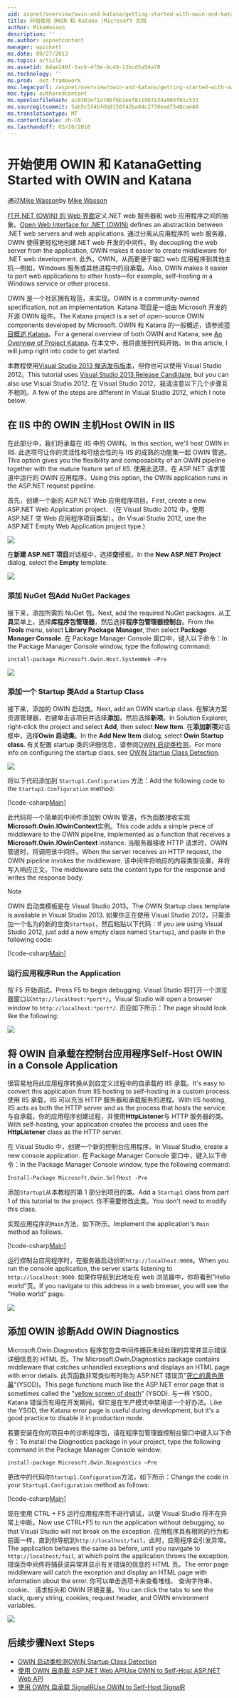 ```yaml
---
uid: aspnet/overview/owin-and-katana/getting-started-with-owin-and-katana
title: 开始使用 OWIN 和 Katana |Microsoft 文档
author: MikeWasson
description: ''
ms.author: aspnetcontent
manager: wpickett
ms.date: 09/27/2013
ms.topic: article
ms.assetid: 6dae249f-5ac6-4f6e-bc49-13bcd5a54a70
ms.technology: ''
ms.prod: .net-framework
msc.legacyurl: /aspnet/overview/owin-and-katana/getting-started-with-owin-and-katana
msc.type: authoredcontent
ms.openlocfilehash: ac0302ef1a786f6b1eef8119b3134a965f01c533
ms.sourcegitcommit: 5ab5c5f4bfdb0150f42ba84c2770eadf540cae48
ms.translationtype: MT
ms.contentlocale: zh-CN
ms.lasthandoff: 03/28/2018
---
```

<a name="getting-started-with-owin-and-katana"></a><span data-ttu-id="b7e12-102">开始使用 OWIN 和 Katana</span><span class="sxs-lookup"><span data-stu-id="b7e12-102">Getting Started with OWIN and Katana</span></span>
====================
<span data-ttu-id="b7e12-103">通过[Mike Wasson](https://github.com/MikeWasson)</span><span class="sxs-lookup"><span data-stu-id="b7e12-103">by [Mike Wasson](https://github.com/MikeWasson)</span></span>

<span data-ttu-id="b7e12-104">[打开.NET (OWIN) 的 Web 界面](http://owin.org/)定义.NET web 服务器和 web 应用程序之间的抽象。</span><span class="sxs-lookup"><span data-stu-id="b7e12-104">[Open Web Interface for .NET (OWIN)](http://owin.org/) defines an abstraction between .NET web servers and web applications.</span></span> <span data-ttu-id="b7e12-105">通过分离从应用程序的 web 服务器，OWIN 使得更轻松地创建.NET web 开发的中间件。</span><span class="sxs-lookup"><span data-stu-id="b7e12-105">By decoupling the web server from the application, OWIN makes it easier to create middleware for .NET web development.</span></span> <span data-ttu-id="b7e12-106">此外，OWIN，从而更便于端口 web 应用程序到其他主机&#8212;例如，Windows 服务或其他进程中的自承载。</span><span class="sxs-lookup"><span data-stu-id="b7e12-106">Also, OWIN makes it easier to port web applications to other hosts&#8212;for example, self-hosting in a Windows service or other process.</span></span>

<span data-ttu-id="b7e12-107">OWIN 是一个社区拥有规范，未实现。</span><span class="sxs-lookup"><span data-stu-id="b7e12-107">OWIN is a community-owned specification, not an implementation.</span></span> <span data-ttu-id="b7e12-108">Katana 项目是一组由 Microsoft 开发的开源 OWIN 组件。</span><span class="sxs-lookup"><span data-stu-id="b7e12-108">The Katana project is a set of open-source OWIN components developed by Microsoft.</span></span> <span data-ttu-id="b7e12-109">OWIN 和 Katana 的一般概述，请参阅[项目概述 Katana](an-overview-of-project-katana.md)。</span><span class="sxs-lookup"><span data-stu-id="b7e12-109">For a general overview of both OWIN and Katana, see [An Overview of Project Katana](an-overview-of-project-katana.md).</span></span> <span data-ttu-id="b7e12-110">在本文中，我将直接到代码开始。</span><span class="sxs-lookup"><span data-stu-id="b7e12-110">In this article, I will jump right into code to get started.</span></span>

<span data-ttu-id="b7e12-111">本教程使用[Visual Studio 2013 候选发布版本](https://go.microsoft.com/fwlink/?LinkId=306566)，但你也可以使用 Visual Studio 2012。</span><span class="sxs-lookup"><span data-stu-id="b7e12-111">This tutorial uses [Visual Studio 2013 Release Candidate](https://go.microsoft.com/fwlink/?LinkId=306566), but you can also use Visual Studio 2012.</span></span> <span data-ttu-id="b7e12-112">在 Visual Studio 2012，我请注意以下几个步骤互不相同。</span><span class="sxs-lookup"><span data-stu-id="b7e12-112">A few of the steps are different in Visual Studio 2012, which I note below.</span></span>

## <a name="host-owin-in-iis"></a><span data-ttu-id="b7e12-113">在 IIS 中的 OWIN 主机</span><span class="sxs-lookup"><span data-stu-id="b7e12-113">Host OWIN in IIS</span></span>

<span data-ttu-id="b7e12-114">在此部分中，我们将承载在 IIS 中的 OWIN。</span><span class="sxs-lookup"><span data-stu-id="b7e12-114">In this section, we'll host OWIN in IIS.</span></span> <span data-ttu-id="b7e12-115">此选项可让你的灵活性和可组合性的与 IIS 的成熟的功能集一起 OWIN 管道。</span><span class="sxs-lookup"><span data-stu-id="b7e12-115">This option gives you the flexibility and composability of an OWIN pipeline together with the mature feature set of IIS.</span></span> <span data-ttu-id="b7e12-116">使用此选项，在 ASP.NET 请求管道中运行的 OWIN 应用程序。</span><span class="sxs-lookup"><span data-stu-id="b7e12-116">Using this option, the OWIN application runs in the ASP.NET request pipeline.</span></span>

<span data-ttu-id="b7e12-117">首先，创建一个新的 ASP.NET Web 应用程序项目。</span><span class="sxs-lookup"><span data-stu-id="b7e12-117">First, create a new ASP.NET Web Application project.</span></span> <span data-ttu-id="b7e12-118">（在 Visual Studio 2012 中，使用 ASP.NET 空 Web 应用程序项目类型）。</span><span class="sxs-lookup"><span data-stu-id="b7e12-118">(In Visual Studio 2012, use the ASP.NET Empty Web Application project type.)</span></span>

![](getting-started-with-owin-and-katana/_static/image1.png)

<span data-ttu-id="b7e12-119">在**新建 ASP.NET 项目**对话框中，选择**空**模板。</span><span class="sxs-lookup"><span data-stu-id="b7e12-119">In the **New ASP.NET Project** dialog, select the **Empty** template.</span></span>

![](getting-started-with-owin-and-katana/_static/image2.png)

### <a name="add-nuget-packages"></a><span data-ttu-id="b7e12-120">添加 NuGet 包</span><span class="sxs-lookup"><span data-stu-id="b7e12-120">Add NuGet Packages</span></span>

<span data-ttu-id="b7e12-121">接下来，添加所需的 NuGet 包。</span><span class="sxs-lookup"><span data-stu-id="b7e12-121">Next, add the required NuGet packages.</span></span> <span data-ttu-id="b7e12-122">从**工具**菜单上，选择**库程序包管理器**，然后选择**程序包管理器控制台**。</span><span class="sxs-lookup"><span data-stu-id="b7e12-122">From the **Tools** menu, select **Library Package Manager**, then select **Package Manager Console**.</span></span> <span data-ttu-id="b7e12-123">在 Package Manager Console 窗口中，键入以下命令：</span><span class="sxs-lookup"><span data-stu-id="b7e12-123">In the Package Manager Console window, type the following command:</span></span>

`install-package Microsoft.Owin.Host.SystemWeb –Pre`

![](getting-started-with-owin-and-katana/_static/image3.png)

### <a name="add-a-startup-class"></a><span data-ttu-id="b7e12-124">添加一个 Startup 类</span><span class="sxs-lookup"><span data-stu-id="b7e12-124">Add a Startup Class</span></span>

<span data-ttu-id="b7e12-125">接下来，添加的 OWIN 启动类。</span><span class="sxs-lookup"><span data-stu-id="b7e12-125">Next, add an OWIN startup class.</span></span> <span data-ttu-id="b7e12-126">在解决方案资源管理器，右键单击该项目并选择**添加**，然后选择**新项**。</span><span class="sxs-lookup"><span data-stu-id="b7e12-126">In Solution Explorer, right-click the project and select **Add**, then select **New Item**.</span></span> <span data-ttu-id="b7e12-127">在**添加新项**对话框中，选择**Owin 启动类**。</span><span class="sxs-lookup"><span data-stu-id="b7e12-127">In the **Add New Item** dialog, select **Owin Startup class**.</span></span> <span data-ttu-id="b7e12-128">有关配置 startup 类的详细信息，请参阅[OWIN 启动类检测](owin-startup-class-detection.md)。</span><span class="sxs-lookup"><span data-stu-id="b7e12-128">For more info on configuring the startup class, see [OWIN Startup Class Detection](owin-startup-class-detection.md).</span></span>

![](getting-started-with-owin-and-katana/_static/image4.png)

<span data-ttu-id="b7e12-129">将以下代码添加到 `Startup1.Configuration` 方法：</span><span class="sxs-lookup"><span data-stu-id="b7e12-129">Add the following code to the `Startup1.Configuration` method:</span></span>

[!code-csharp[Main](getting-started-with-owin-and-katana/samples/sample1.cs?highlight=3)]

<span data-ttu-id="b7e12-130">此代码将一个简单的中间件添加到 OWIN 管道，作为函数接收实现**Microsoft.Owin.IOwinContext**实例。</span><span class="sxs-lookup"><span data-stu-id="b7e12-130">This code adds a simple piece of middleware to the OWIN pipeline, implemented as a function that receives a **Microsoft.Owin.IOwinContext** instance.</span></span> <span data-ttu-id="b7e12-131">当服务器接收 HTTP 请求时，OWIN 管道时，将调用该中间件。</span><span class="sxs-lookup"><span data-stu-id="b7e12-131">When the server receives an HTTP request, the OWIN pipeline invokes the middleware.</span></span> <span data-ttu-id="b7e12-132">该中间件将响应的内容类型设置，并将写入响应正文。</span><span class="sxs-lookup"><span data-stu-id="b7e12-132">The middleware sets the content type for the response and writes the response body.</span></span>

> [!NOTE]
> <span data-ttu-id="b7e12-133">OWIN 启动类模板是在 Visual Studio 2013。</span><span class="sxs-lookup"><span data-stu-id="b7e12-133">The OWIN Startup class template is available in Visual Studio 2013.</span></span> <span data-ttu-id="b7e12-134">如果你正在使用 Visual Studio 2012，只需添加一个名为的新的空类`Startup1`，然后粘贴以下代码：</span><span class="sxs-lookup"><span data-stu-id="b7e12-134">If you are using Visual Studio 2012, just add a new empty class named `Startup1`, and paste in the following code:</span></span>


[!code-csharp[Main](getting-started-with-owin-and-katana/samples/sample2.cs)]

### <a name="run-the-application"></a><span data-ttu-id="b7e12-135">运行应用程序</span><span class="sxs-lookup"><span data-stu-id="b7e12-135">Run the Application</span></span>

<span data-ttu-id="b7e12-136">按 F5 开始调试。</span><span class="sxs-lookup"><span data-stu-id="b7e12-136">Press F5 to begin debugging.</span></span> <span data-ttu-id="b7e12-137">Visual Studio 将打开一个浏览器窗口以`http://localhost:*port*/`。</span><span class="sxs-lookup"><span data-stu-id="b7e12-137">Visual Studio will open a browser window to `http://localhost:*port*/`.</span></span> <span data-ttu-id="b7e12-138">页应如下所示：</span><span class="sxs-lookup"><span data-stu-id="b7e12-138">The page should look like the following:</span></span>

![](getting-started-with-owin-and-katana/_static/image5.png)

## <a name="self-host-owin-in-a-console-application"></a><span data-ttu-id="b7e12-139">将 OWIN 自承载在控制台应用程序</span><span class="sxs-lookup"><span data-stu-id="b7e12-139">Self-Host OWIN in a Console Application</span></span>

<span data-ttu-id="b7e12-140">很容易地将此应用程序转换从到自定义过程中的自承载的 IIS 承载。</span><span class="sxs-lookup"><span data-stu-id="b7e12-140">It's easy to convert this application from IIS hosting to self-hosting in a custom process.</span></span> <span data-ttu-id="b7e12-141">使用 IIS 承载，IIS 可以充当 HTTP 服务器和承载服务的进程。</span><span class="sxs-lookup"><span data-stu-id="b7e12-141">With IIS hosting, IIS acts as both the HTTP server and as the process that hosts the service.</span></span> <span data-ttu-id="b7e12-142">与自承载，你的应用程序创建过程，并使用**HttpListener**与 HTTP 服务器的类。</span><span class="sxs-lookup"><span data-stu-id="b7e12-142">With self-hosting, your application creates the process and uses the **HttpListener** class as the HTTP server.</span></span>

<span data-ttu-id="b7e12-143">在 Visual Studio 中，创建一个新的控制台应用程序。</span><span class="sxs-lookup"><span data-stu-id="b7e12-143">In Visual Studio, create a new console application.</span></span> <span data-ttu-id="b7e12-144">在 Package Manager Console 窗口中，键入以下命令：</span><span class="sxs-lookup"><span data-stu-id="b7e12-144">In the Package Manager Console window, type the following command:</span></span>

`Install-Package Microsoft.Owin.SelfHost -Pre`

<span data-ttu-id="b7e12-145">添加`Startup1`从本教程的第 1 部分到项目的类。</span><span class="sxs-lookup"><span data-stu-id="b7e12-145">Add a `Startup1` class from part 1 of this tutorial to the project.</span></span> <span data-ttu-id="b7e12-146">你不需要修改此类。</span><span class="sxs-lookup"><span data-stu-id="b7e12-146">You don't need to modify this class.</span></span>

<span data-ttu-id="b7e12-147">实现应用程序的`Main`方法，如下所示。</span><span class="sxs-lookup"><span data-stu-id="b7e12-147">Implement the application's `Main` method as follows.</span></span>

[!code-csharp[Main](getting-started-with-owin-and-katana/samples/sample3.cs)]

<span data-ttu-id="b7e12-148">运行控制台应用程序时，在服务器启动侦听`http://localhost:9000`。</span><span class="sxs-lookup"><span data-stu-id="b7e12-148">When you run the console application, the server starts listening to `http://localhost:9000`.</span></span> <span data-ttu-id="b7e12-149">如果你导航到此地址在 web 浏览器中，你将看到"Hello world"页。</span><span class="sxs-lookup"><span data-stu-id="b7e12-149">If you navigate to this address in a web browser, you will see the "Hello world" page.</span></span>

![](getting-started-with-owin-and-katana/_static/image6.png)

## <a name="add-owin-diagnostics"></a><span data-ttu-id="b7e12-150">添加 OWIN 诊断</span><span class="sxs-lookup"><span data-stu-id="b7e12-150">Add OWIN Diagnostics</span></span>

<span data-ttu-id="b7e12-151">Microsoft.Owin.Diagnostics 程序包包含中间件捕获未经处理的异常并显示错误详细信息的 HTML 页。</span><span class="sxs-lookup"><span data-stu-id="b7e12-151">The Microsoft.Owin.Diagnostics package contains middleware that catches unhandled exceptions and displays an HTML page with error details.</span></span> <span data-ttu-id="b7e12-152">此页函数非常类似有时称为 ASP.NET 错误页"[死亡的黄色屏幕](http://en.wikipedia.org/wiki/Yellow_Screen_of_Death#Yellow)"(YSOD)。</span><span class="sxs-lookup"><span data-stu-id="b7e12-152">This page functions much like the ASP.NET error page that is sometimes called the "[yellow screen of death](http://en.wikipedia.org/wiki/Yellow_Screen_of_Death#Yellow)" (YSOD).</span></span> <span data-ttu-id="b7e12-153">与一样 YSOD，Katana 错误页有用在开发期间，但它是在生产模式中禁用该一个好办法。</span><span class="sxs-lookup"><span data-stu-id="b7e12-153">Like the YSOD, the Katana error page is useful during development, but it's a good practice to disable it in production mode.</span></span>

<span data-ttu-id="b7e12-154">若要安装在你的项目中的诊断程序包，请在程序包管理器控制台窗口中键入以下命令：</span><span class="sxs-lookup"><span data-stu-id="b7e12-154">To install the Diagnostics package in your project, type the following command in the Package Manager Console window:</span></span>

`install-package Microsoft.Owin.Diagnostics –Pre`

<span data-ttu-id="b7e12-155">更改中的代码你`Startup1.Configuration`方法，如下所示：</span><span class="sxs-lookup"><span data-stu-id="b7e12-155">Change the code in your `Startup1.Configuration` method as follows:</span></span>

[!code-csharp[Main](getting-started-with-owin-and-katana/samples/sample4.cs?highlight=4,9-12)]

<span data-ttu-id="b7e12-156">现在使用 CTRL + F5 运行应用程序而不进行调试，以便 Visual Studio 将不在异常上中断。</span><span class="sxs-lookup"><span data-stu-id="b7e12-156">Now use CTRL+F5 to run the application without debugging, so that Visual Studio will not break on the exception.</span></span> <span data-ttu-id="b7e12-157">应用程序具有相同的行为和前面一样，直到你导航到`http://localhost/fail`，此时，应用程序会引发异常。</span><span class="sxs-lookup"><span data-stu-id="b7e12-157">The application behaves the same as before, until you navigate to `http://localhost/fail`, at which point the application throws the exception.</span></span> <span data-ttu-id="b7e12-158">错误页中间件将捕获该异常并显示有关错误的信息的 HTML 页。</span><span class="sxs-lookup"><span data-stu-id="b7e12-158">The error page middleware will catch the exception and display an HTML page with information about the error.</span></span> <span data-ttu-id="b7e12-159">你可以单击选项卡来查看堆栈、 查询字符串、 cookie、 请求标头和 OWIN 环境变量。</span><span class="sxs-lookup"><span data-stu-id="b7e12-159">You can click the tabs to see the stack, query string, cookies, request header, and OWIN environment variables.</span></span>

![](getting-started-with-owin-and-katana/_static/image7.png)

## <a name="next-steps"></a><span data-ttu-id="b7e12-160">后续步骤</span><span class="sxs-lookup"><span data-stu-id="b7e12-160">Next Steps</span></span>

- [<span data-ttu-id="b7e12-161">OWIN 启动类检测</span><span class="sxs-lookup"><span data-stu-id="b7e12-161">OWIN Startup Class Detection</span></span>](owin-startup-class-detection.md)
- [<span data-ttu-id="b7e12-162">使用 OWIN 自承载 ASP.NET Web API</span><span class="sxs-lookup"><span data-stu-id="b7e12-162">Use OWIN to Self-Host ASP.NET Web API</span></span>](../../../web-api/overview/hosting-aspnet-web-api/use-owin-to-self-host-web-api.md)
- [<span data-ttu-id="b7e12-163">使用 OWIN 自承载 SignalR</span><span class="sxs-lookup"><span data-stu-id="b7e12-163">Use OWIN to Self-Host SignalR</span></span>](../../../signalr/overview/deployment/tutorial-signalr-self-host.md)

